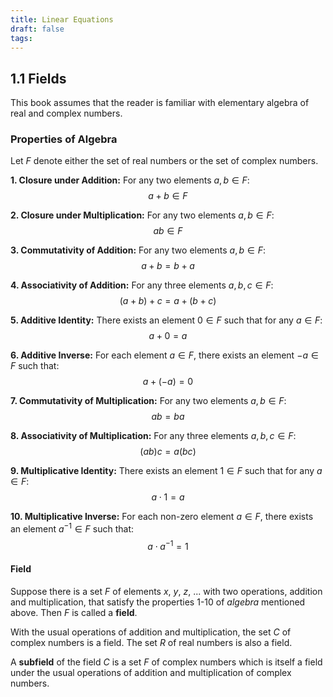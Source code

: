```yaml
---
title: Linear Equations
draft: false
tags:
---
```

## 1.1 Fields

This book assumes that the reader is familiar with elementary algebra of real and complex numbers.

### Properties of Algebra

Let $F$ denote either the set of real numbers or the set of complex numbers.

**1. Closure under Addition:**
For any two elements $a, b \in F$:
$$
a + b \in F
$$

**2. Closure under Multiplication:**
For any two elements $a, b \in F$:
$$
ab \in F
$$

**3. Commutativity of Addition:**
For any two elements $a, b \in F$:
$$
a + b = b + a
$$

**4. Associativity of Addition:**
For any three elements $a, b, c \in F$:
$$
(a + b) + c = a + (b + c)
$$

**5. Additive Identity:**
There exists an element $0 \in F$ such that for any $a \in F$:
$$
a + 0 = a
$$

**6. Additive Inverse:**
For each element $a \in F$, there exists an element $-a \in F$ such that:
$$
a + (-a) = 0
$$

**7. Commutativity of Multiplication:**
For any two elements $a, b \in F$:
$$
ab = ba
$$

**8. Associativity of Multiplication:**
For any three elements $a, b, c \in F$:
$$
(ab)c = a(bc)
$$

**9. Multiplicative Identity:**
There exists an element $1 \in F$ such that for any $a \in F$:
$$
a \cdot 1 = a
$$

**10. Multiplicative Inverse:**
For each non-zero element $a \in F$, there exists an element $a^{-1} \in F$ such that:
$$
a \cdot a^{-1} = 1
$$

#### Field
Suppose there is a set $F$ of elements $x$, $y$, $z$, ... with two operations, addition and multiplication, that satisfy the properties 1-10 of *algebra* mentioned above. Then $F$ is called a **field**.

With the usual operations of addition and multiplication, the set $C$ of complex numbers is a field. The set $R$ of real numbers is also a field.

A **subfield** of the field $C$ is a set $F$ of complex numbers which is itself a field 
under the usual operations of addition and multiplication of complex numbers.